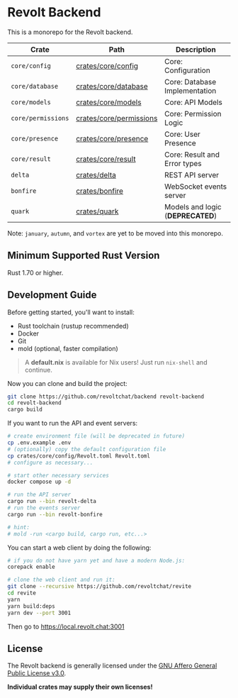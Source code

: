 # Revolt Backend

This is a monorepo for the Revolt backend.

| Crate              | Path                                               | Description                       |
| ------------------ | -------------------------------------------------- | --------------------------------- |
| `core/config`      | [crates/core/config](crates/core/config)           | Core: Configuration               |
| `core/database`    | [crates/core/database](crates/core/database)       | Core: Database Implementation     |
| `core/models`      | [crates/core/models](crates/core/models)           | Core: API Models                  |
| `core/permissions` | [crates/core/permissions](crates/core/permissions) | Core: Permission Logic            |
| `core/presence`    | [crates/core/presence](crates/core/presence)       | Core: User Presence               |
| `core/result`      | [crates/core/result](crates/core/result)           | Core: Result and Error types      |
| `delta`            | [crates/delta](crates/delta)                       | REST API server                   |
| `bonfire`          | [crates/bonfire](crates/bonfire)                   | WebSocket events server           |
| `quark`            | [crates/quark](crates/quark)                       | Models and logic (**DEPRECATED**) |

Note: `january`, `autumn`, and `vortex` are yet to be moved into this monorepo.

## Minimum Supported Rust Version

Rust 1.70 or higher.

## Development Guide

Before getting started, you'll want to install:

- Rust toolchain (rustup recommended)
- Docker
- Git
- mold (optional, faster compilation)

> A **default.nix** is available for Nix users!
> Just run `nix-shell` and continue.

Now you can clone and build the project:

```bash
git clone https://github.com/revoltchat/backend revolt-backend
cd revolt-backend
cargo build
```

If you want to run the API and event servers:

```bash
# create environment file (will be deprecated in future)
cp .env.example .env
# (optionally) copy the default configuration file
cp crates/core/config/Revolt.toml Revolt.toml
# configure as necessary...

# start other necessary services
docker compose up -d

# run the API server
cargo run --bin revolt-delta
# run the events server
cargo run --bin revolt-bonfire

# hint:
# mold -run <cargo build, cargo run, etc...>
```

You can start a web client by doing the following:

```bash
# if you do not have yarn yet and have a modern Node.js:
corepack enable

# clone the web client and run it:
git clone --recursive https://github.com/revoltchat/revite
cd revite
yarn
yarn build:deps
yarn dev --port 3001
```

Then go to https://local.revolt.chat:3001

## License

The Revolt backend is generally licensed under the [GNU Affero General Public License v3.0](https://github.com/revoltchat/backend/blob/master/LICENSE).

**Individual crates may supply their own licenses!**
